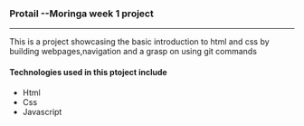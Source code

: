 ### Protail --Moringa week 1 project
<a name="general-info"></a>


***
This is  a project showcasing the basic introduction to html and css by building webpages,navigation and a grasp on using git commands

#### Technologies used in this ptoject include
<ul>
  <li>Html</li>
  <li>Css</li>
  <li>Javascript</li>
  </ul>


